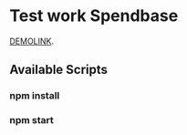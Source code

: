 # Test work Spendbase

[DEMOLINK](https://elizabeth-honch.github.io/test-spendbase).

## Available Scripts

### npm install

### npm start
